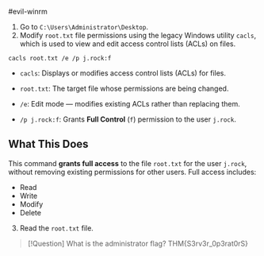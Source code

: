 #evil-winrm 

1. Go to `C:\Users\Administrator\Desktop`.
2. Modify  `root.txt` file permissions using the legacy Windows utility `cacls`, which is used to view and edit access control lists (ACLs) on files.

```
cacls root.txt /e /p j.rock:f
```

- `cacls`: Displays or modifies access control lists (ACLs) for files.
    
- `root.txt`: The target file whose permissions are being changed.
    
- `/e`: Edit mode — modifies existing ACLs rather than replacing them.
    
- `/p j.rock:f`: Grants **Full Control** (`f`) permission to the user `j.rock`.

## What This Does

This command **grants full access** to the file `root.txt` for the user `j.rock`, without removing existing permissions for other users. Full access includes:

- Read
- Write
- Modify
- Delete

3. Read the `root.txt` file. 

> [!Question] What is the administrator flag?
>THM{S3rv3r_0p3rat0rS}

